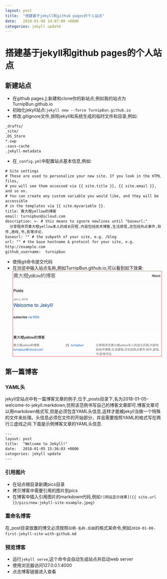 ```yaml
---
layout: post
title:  "搭建基于jekyll和github pages的个人站点"
date:   2018-01-08 14:07:00 +0800
categories: jekyll update
---
```


# 搭建基于jekyll和github pages的个人站点 #
## 新建站点 ##
  * 在github pages上新建和clone你的新站点,例如我的站点为TurnipBun.github.io
  * 初始化jekyll站点:`jekyll new --force TurnipBun.github.io`
  * 修改.gitignore文件,排除jekyll和系统生成的临时文件和目录,例如:
```
_drafts/
_site/
.DS_Store
*.swp
.sass-cache
.jekyll-metadata
```
   * 在`_config.yml`中配置站点基本信息,例如:
```
# Site settings
# These are used to personalize your new site. If you look in the HTML files,
# you will see them accessed via {{ site.title }}, {{ site.email }}, and so on.
# You can create any custom variable you would like, and they will be accessible
# in the templates via {{ site.myvariable }}.
title: 黄大橙yellow的博客
email: turnipbun@icloud.com
description: >- # this means to ignore newlines until "baseurl:"
  分享程序员黄大橙yellow本人的成长历程.内容包括技术博客,生活感悟,还包括热点事件,软件,游戏,书,影等评论.
baseurl: "" # the subpath of your site, e.g. /blog
url: "" # the base hostname & protocol for your site, e.g. http://example.com
github_username:  turnipbun
```
  * 使用git命令提交代码
  * 在浏览中输入站点名称,例如TurnipBun.github.io,可以看到如下效果:
![新站点效果图](/pics/new-jekyll-site-example.jpeg)
## 第一篇博客 ##
### YAML头 ###
jekyll空站点中有一篇博客文章的例子,位于_posts目录下,名为2018-01-05-welcome-to-jekyll.markdown,仿照该范例书写自己的博客文章即可.博客文章可以用markdown格式写,但是必须包含YAML头信息,这样才能被jekyll当做一个特殊的文件来处理。头信息必须在文件的开始部分，并且需要按照YAML的格式写在两行三虚线之间.下面是示例博客文章的YAML头信息.
```
---
layout: post
title:  "Welcome to Jekyll!"
date:   2018-01-05 15:36:03 +0800
categories: jekyll update
---
```
### 引用图片 ###
  * 在站点根目录新建pics目录
  * 拷贝博客中需要引用的图片到pics
  * 在博客中插入引用图片的markdown代码,例如`![网站显示效果]({{ site.url }}/pics/new-jekyll-site-example.jpeg)`
### 重命名博客 ###
在_post目录放置的博文必须按照`日期-名称.后缀`的格式来命令,例如`2018-01-08-first-jekyll-site-with-github.md`
### 预览博客 ###
  * 运行`jekyll serve`,这个命令会自动生成站点并启动web server
  * 使用浏览器访问127.0.0.1:4000
  * 点击博客链接进入查看
